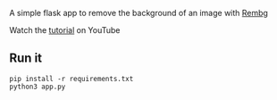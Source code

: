 A simple flask app to remove the background of an image with [Rembg](https://github.com/danielgatis/rembg)

Watch the [tutorial](https://youtu.be/cw34KMPSt4k) on YouTube

## Run it

```
pip install -r requirements.txt
python3 app.py
```